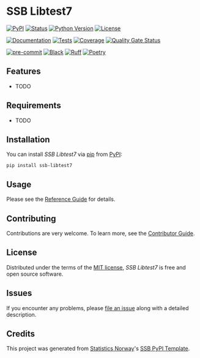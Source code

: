 # SSB Libtest7

[![PyPI](https://img.shields.io/pypi/v/ssb-libtest7.svg)][pypi status]
[![Status](https://img.shields.io/pypi/status/ssb-libtest7.svg)][pypi status]
[![Python Version](https://img.shields.io/pypi/pyversions/ssb-libtest7)][pypi status]
[![License](https://img.shields.io/pypi/l/ssb-libtest7)][license]

[![Documentation](https://github.com/statisticsnorway/ssb-libtest7/actions/workflows/docs.yml/badge.svg)][documentation]
[![Tests](https://github.com/statisticsnorway/ssb-libtest7/actions/workflows/tests.yml/badge.svg)][tests]
[![Coverage](https://sonarcloud.io/api/project_badges/measure?project=statisticsnorway_ssb-libtest7&metric=coverage)][sonarcov]
[![Quality Gate Status](https://sonarcloud.io/api/project_badges/measure?project=statisticsnorway_ssb-libtest7&metric=alert_status)][sonarquality]

[![pre-commit](https://img.shields.io/badge/pre--commit-enabled-brightgreen?logo=pre-commit&logoColor=white)][pre-commit]
[![Black](https://img.shields.io/badge/code%20style-black-000000.svg)][black]
[![Ruff](https://img.shields.io/endpoint?url=https://raw.githubusercontent.com/astral-sh/ruff/main/assets/badge/v2.json)](https://github.com/astral-sh/ruff)
[![Poetry](https://img.shields.io/endpoint?url=https://python-poetry.org/badge/v0.json)][poetry]

[pypi status]: https://pypi.org/project/ssb-libtest7/
[documentation]: https://statisticsnorway.github.io/ssb-libtest7
[tests]: https://github.com/statisticsnorway/ssb-libtest7/actions?workflow=Tests

[sonarcov]: https://sonarcloud.io/summary/overall?id=statisticsnorway_ssb-libtest7
[sonarquality]: https://sonarcloud.io/summary/overall?id=statisticsnorway_ssb-libtest7
[pre-commit]: https://github.com/pre-commit/pre-commit
[black]: https://github.com/psf/black
[poetry]: https://python-poetry.org/

## Features

- TODO

## Requirements

- TODO

## Installation

You can install _SSB Libtest7_ via [pip] from [PyPI]:

```console
pip install ssb-libtest7
```

## Usage

Please see the [Reference Guide] for details.

## Contributing

Contributions are very welcome.
To learn more, see the [Contributor Guide].

## License

Distributed under the terms of the [MIT license][license],
_SSB Libtest7_ is free and open source software.

## Issues

If you encounter any problems,
please [file an issue] along with a detailed description.

## Credits

This project was generated from [Statistics Norway]'s [SSB PyPI Template].

[statistics norway]: https://www.ssb.no/en
[pypi]: https://pypi.org/
[ssb pypi template]: https://github.com/statisticsnorway/ssb-pypitemplate
[file an issue]: https://github.com/statisticsnorway/ssb-libtest7/issues
[pip]: https://pip.pypa.io/

<!-- github-only -->

[license]: https://github.com/statisticsnorway/ssb-libtest7/blob/main/LICENSE
[contributor guide]: https://github.com/statisticsnorway/ssb-libtest7/blob/main/CONTRIBUTING.md
[reference guide]: https://statisticsnorway.github.io/ssb-libtest7/reference.html
